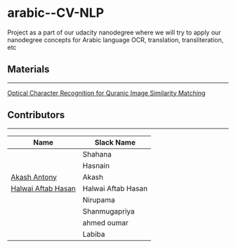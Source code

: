 # arabic--CV-NLP
Project as a part of our udacity nanodegree where we will try to apply our nanodegree concepts for Arabic language OCR, translation, transliteration, etc

## Materials   
------------------------------------------------------------------------------
[Optical Character Recognition for Quranic Image Similarity Matching](https://www.researchgate.net/publication/320954948_Optical_Character_Recognition_for_Quranic_Image_Similarity_Matching)

## Contributors   
------------------------------------------------------------------------------

| Name | Slack Name |
| ------------------------- | ------------------------- |
| []() | Shahana | 
| []() | Hasnain |
| [Akash Antony](https://github.com/kshntn) | Akash |
| [Halwai Aftab Hasan](https://github.com/ahkhalwai) | Halwai Aftab Hasan |
| []() | Nirupama |
| []() | Shanmugapriya |
| []() | ahmed oumar |
| []() | Labiba |
